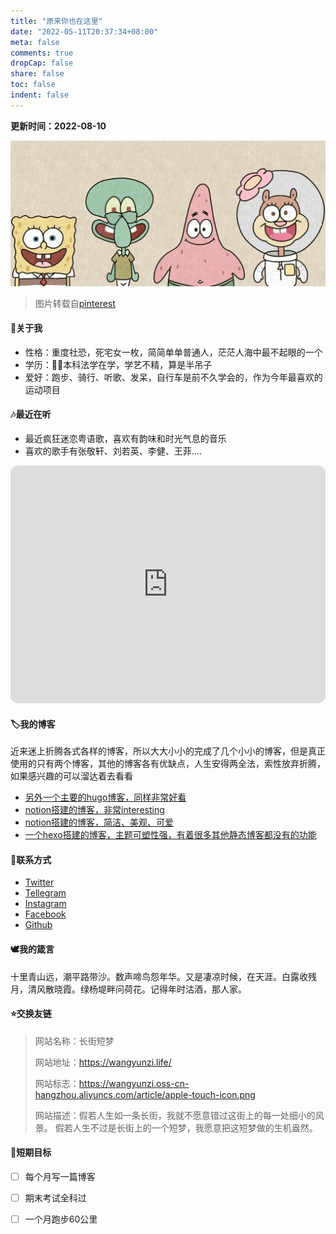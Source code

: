 ```yaml
---
title: "原来你也在这里"
date: "2022-05-11T20:37:34+08:00"
meta: false
comments: true
dropCap: false
share: false
toc: false
indent: false
---
```

<!-- <audio src="原来你也在这里-刘若英.m4a" preload="none" controls=smallconsole align=center width=100% allowfullscreen></audio> -->

**更新时间：2022-08-10**

<div align=center>  <!-- 可选的项：right，left，center -->
    <img src="海绵宝宝.jpg" width="" height="" alt="图片转载自https://i.pinimg.com/564x/73/02/fd/7302fda480fe5fde524fef65811c018e.jpg">  <!-- src处填写路径（本地或网络） width 和 height 就是控制图片的大小的-->
</div>

> 图片转载自[pinterest](https://i.pinimg.com/564x/73/02/fd/7302fda480fe5fde524fef65811c018e.jpg)


#### 🙈关于我

- 性格：重度社恐，死宅女一枚，简简单单普通人，茫茫人海中最不起眼的一个
- 学历：👩‍💼本科法学在学，学艺不精，算是半吊子
- 爱好：跑步、骑行、听歌、发呆，自行车是前不久学会的，作为今年最喜欢的运动项目


#### 🎶最近在听
- 最近疯狂迷恋粤语歌，喜欢有韵味和时光气息的音乐
- 喜欢的歌手有张敬轩、刘若英、李健、王菲....
<iframe style="border-radius:12px" src="https://open.spotify.com/embed/playlist/43Bp4cbXLvtOaxVxo8d4yR?utm_source=generator" width="100%" height="380" frameBorder="0" allowfullscreen="" allow="autoplay; clipboard-write; encrypted-media; fullscreen; picture-in-picture"></iframe>


#### 🏷️我的博客
近来迷上折腾各式各样的博客，所以大大小小的完成了几个小小的博客，但是真正使用的只有两个博客，其他的博客各有优缺点，人生安得两全法，索性放弃折腾，如果感兴趣的可以溜达着去看看

- [另外一个主要的hugo博客，同样非常好看](https://wangyunzi.xyz)
- [notion搭建的博客，非常interesting](https://wangyunziya.vercel.app)
- [notion搭建的博客，简洁、美观、可爱](https://yazi.vercel.app)
- [一个hexo搭建的博客，主题可塑性强，有着很多其他静态博客都没有的功能](https://yunzi.vercel.app)

#### 🐸联系方式
- [Twitter](https://twitter.com/YunziWang)
- [Tellegram](https://t.me/YunziWa)
- [Instagram](https://www.instagram.com/YunziWang3/)
- [Facebook](https://www.facebook.com/YunziWang4)
- [Github](https://github.com/wangyunzi)

#### 🕊️我的箴言


十里青山远，潮平路带沙。数声啼鸟怨年华。又是凄凉时候，在天涯。白露收残月，清风散晓霞。绿杨堤畔问荷花。记得年时沽酒，那人家。


####  ⭐交换友链

> 网站名称：长街短梦
>
> 网站地址：https://wangyunzi.life/
>
> 网站标志：https://wangyunzi.oss-cn-hangzhou.aliyuncs.com/article/apple-touch-icon.png
>
> 网站描述：假若人生如一条长街，我就不愿意错过这街上的每一处细小的风景。 假若人生不过是长街上的一个短梦，我愿意把这短梦做的生机盎然。
>

#### 👻短期目标
- [ ] 每个月写一篇博客
- [ ] 期末考试全科过
- [ ] 一个月跑步60公里







